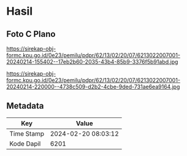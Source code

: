 # Hasil

## Foto C Plano

https://sirekap-obj-formc.kpu.go.id/0e23/pemilu/pdpr/62/13/02/20/07/6213022007001-20240214-155402--17eb2b60-2035-43b4-85b9-3376f5b91abd.jpg

https://sirekap-obj-formc.kpu.go.id/0e23/pemilu/pdpr/62/13/02/20/07/6213022007001-20240214-220000--4738c509-d2b2-4cbe-9ded-731ae6ea9164.jpg


## Metadata

| Key        | Value               |
| ---------- | ------------------- |
| Time Stamp | 2024-02-20 08:03:12 |
| Kode Dapil | 6201                |



